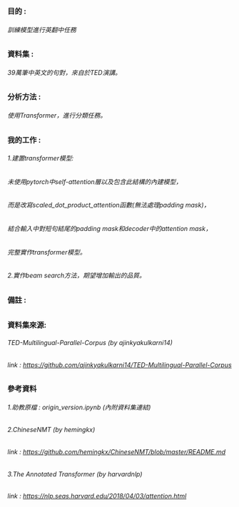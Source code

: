 ### 目的 :
###### 訓練模型進行英翻中任務

### 資料集 : 
###### 39萬筆中英文的句對，來自於TED演講。

### 分析方法 : 
###### 使用Transformer，進行分類任務。

### 我的工作 : 
###### 1.建置transformer模型:
###### 未使用pytorch中self-attention層以及包含此結構的內建模型，
###### 而是改寫scaled_dot_product_attention函數(無法處理padding mask)，
###### 結合輸入中對短句結尾的padding mask和decoder中的attention mask，
###### 完整實作transformer模型。
###### 2.實作beam search方法，期望增加輸出的品質。

### 備註 :
###### 
###### 

### 資料集來源:
###### TED-Multilingual-Parallel-Corpus (by ajinkyakulkarni14)
###### link : https://github.com/ajinkyakulkarni14/TED-Multilingual-Parallel-Corpus

### 參考資料
###### 1.助教原檔 : origin_version.ipynb (內附資料集連結)
###### 2.ChineseNMT (by hemingkx)
######   link : https://github.com/hemingkx/ChineseNMT/blob/master/README.md
###### 3.The Annotated Transformer (by harvardnlp)
######   link : https://nlp.seas.harvard.edu/2018/04/03/attention.html

